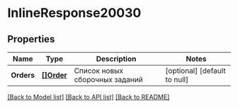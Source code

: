 # InlineResponse20030

## Properties
Name | Type | Description | Notes
------------ | ------------- | ------------- | -------------
**Orders** | [**[]Order**](Order.md) | Список новых сборочных заданий | [optional] [default to null]

[[Back to Model list]](../README.md#documentation-for-models) [[Back to API list]](../README.md#documentation-for-api-endpoints) [[Back to README]](../README.md)

